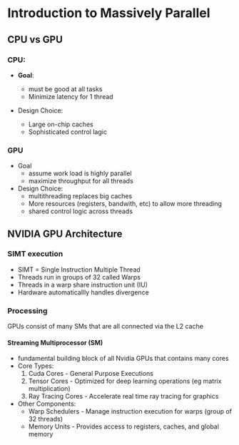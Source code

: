 # Introduction to Massively Parallel

## CPU vs GPU

### CPU:

* **Goal**:

  * must be good at all tasks
  * Minimize latency for 1 thread
* Design Choice:

  * Large on-chip caches
  * Sophisticated control lagic

### GPU

* Goal
  * assume work load is highly parallel
  * maximize throughput for all threads
* Design Choice:
  * multithreading replaces big caches
  * More resources (registers, bandwith, etc) to allow more threading
  * shared control logic across threads

## NVIDIA GPU Architecture

### SIMT execution

* SIMT = Single Instruction Multiple Thread
* Threads run in groups of 32 called Warps
* Threads in a warp share instruction unit (IU)
* Hardware automaticallly handles divergence

### Processing

GPUs consist of many SMs that are all connected via the L2 cache

#### Streaming Multiprocessor (SM)

* fundamental building block of all Nvidia GPUs that contains many cores
* Core Types:
  1. Cuda Cores - General Purpose Executions
  2. Tensor Cores - Optimized for deep learning operations (eg matrix multiplication)
  3. Ray Tracing Cores - Accelerate real time ray tracing for graphics
* Other Components:
  * Warp Schedulers - Manage instruction execution for warps (group of 32 threads)
  * Memory Units - Provides access to registers, caches, and global memory
